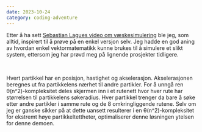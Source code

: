 ```yaml
---
date: 2023-10-24
category: coding-adventure
---
```

Etter å ha sett [Sebastian Lagues video om væskesimulering](https://www.youtube.com/watch?v=rSKMYc1CQHE&list=PLFt_AvWsXl0ehjAfLFsp1PGaatzAwo0uK) ble jeg, som alltid, 
inspirert til å prøve på en enkel versjon selv. Jeg hadde en god aning av hvordan enkel 
vektormatematikk kunne brukes til å simulere et slikt system, ettersom jeg har prøvd meg på lignende prosjekter tidligere.

&nbsp;  

Hvert partikkel har en posisjon, hastighet og akselerasjon. Akselerasjonen beregnes ut fra partikkelens nærhet 
til andre partikler. For å unngå ren θ(n^2)-kompleksitet deles skjermen inn i et rutenett hvor hver rute har 
størrelsen til partikkelens søkeradius. Hver partikkel trenger da bare å søke etter andre partikler i samme 
rute og de 8 omkringliggende rutene. Selv om jeg er ganske sikker på at dette uansett resulterer i en θ(n^2)-kompleksitet
for ekstremt høye partikkeltettheter, optimaliserer denne løsningen ytelsen for denne demoen.